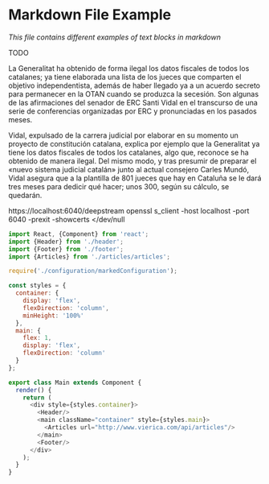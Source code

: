 Markdown File Example 
======================

*This file contains different examples of text blocks in markdown*

TODO

La Generalitat ha obtenido de forma ilegal los datos fiscales de todos los catalanes; ya tiene elaborada una lista de los jueces que comparten el objetivo independentista, además de haber llegado ya a un acuerdo secreto para permanecer en la OTAN cuando se produzca la secesión. Son algunas de las afirmaciones del senador de ERC Santi Vidal en el transcurso de una serie de conferencias organizadas por ERC y pronunciadas en los pasados meses.

Vidal, expulsado de la carrera judicial por elaborar en su momento un proyecto de constitución catalana, explica por ejemplo que la Generalitat ya tiene los datos fiscales de todos los catalanes, algo que, reconoce se ha obtenido de manera ilegal. Del mismo modo, y tras presumir de preparar el «nuevo sistema judicial catalán» junto al actual consejero Carles Mundó, Vidal asegura que a la plantilla de 801 jueces que hay en Cataluña se le dará tres meses para dedicir qué hacer; unos 300, según su cálculo, se quedarán.

https://localhost:6040/deepstream
openssl s_client -host localhost -port 6040 -prexit -showcerts </dev/null



```javascript
import React, {Component} from 'react';
import {Header} from './header';
import {Footer} from './footer';
import {Articles} from './articles/articles';

require('./configuration/markedConfiguration');

const styles = {
  container: {
    display: 'flex',
    flexDirection: 'column',
    minHeight: '100%'
  },
  main: {
    flex: 1,
    display: 'flex',
    flexDirection: 'column'
  }
};

export class Main extends Component {
  render() {
    return (
      <div style={styles.container}>
        <Header/>
        <main className="container" style={styles.main}>
          <Articles url="http://www.vierica.com/api/articles"/>
        </main>
        <Footer/>
      </div>
    );
  }
}
```
